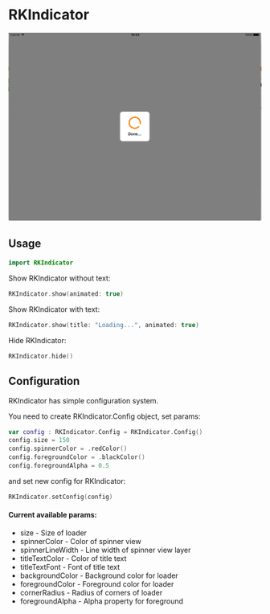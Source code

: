 
# RKIndicator

![alt text](Screenshot/Demo.png "Screenshot")

## Usage

```swift
import RKIndicator
```

Show RKIndicator without text:
```swift
RKIndicator.show(animated: true)
```

Show RKIndicator with text:
```swift
RKIndicator.show(title: "Loading...", animated: true)
```

Hide RKIndicator:
```swift
RKIndicator.hide()
```

## Configuration
RKIndicator has simple configuration system.

You need to create RKIndicator.Config object, set params:
```swift
var config : RKIndicator.Config = RKIndicator.Config()
config.size = 150
config.spinnerColor = .redColor()
config.foregroundColor = .blackColor()
config.foregroundAlpha = 0.5
```
and set new config for RKIndicator:
```swift
RKIndicator.setConfig(config)
```

#### Current available params:

* size - Size of loader
* spinnerColor - Color of spinner view
* spinnerLineWidth - Line width of spinner view layer
* titleTextColor - Color of title text
* titleTextFont - Font of title text
* backgroundColor - Background color for loader
* foregroundColor - Foreground color for loader
* cornerRadius - Radius of corners of loader
* foregroundAlpha - Alpha property for foreground


